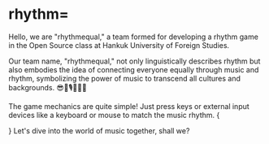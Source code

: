 # rhythm=
Hello, we are "rhythmequal," a team formed for developing a rhythm game in the Open Source class at Hankuk University of Foreign Studies.

Our team name, "rhythmequal," not only linguistically describes rhythm but also embodies the idea of connecting everyone equally through music and rhythm, symbolizing the power of music to transcend all cultures and backgrounds. 😎🎹🎙️🥁🎸😎

The game mechanics are quite simple! 
Just press keys or external input devices like a keyboard or mouse to match the music rhythm.
{


}
Let's dive into the world of music together, shall we?
